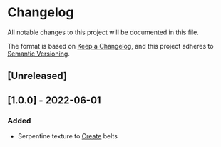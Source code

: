 # Changelog

All notable changes to this project will be documented in this file.

The format is based on [Keep a Changelog](//keepachangelog.com/en/1.0.0/),
and this project adheres to [Semantic Versioning](//semver.org/spec/v2.0.0.html).

## [Unreleased]

## [1.0.0] - 2022-06-01

### Added
- Serpentine texture to [Create](https://www.curseforge.com/minecraft/mc-mods/create) belts